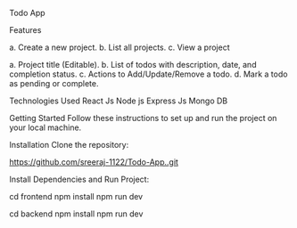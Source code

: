 Todo App 

Features

a. Create a new project.
b. List all projects.
c. View a project

a. Project title (Editable).
b. List of todos with description, date, and completion status.
c. Actions to Add/Update/Remove a todo.
d. Mark a todo as pending or complete.

Technologies Used
React Js
Node js
Express Js
Mongo DB


Getting Started
Follow these instructions to set up and run the project on your local machine.

Installation
Clone the repository:

https://github.com/sreeraj-1122/Todo-App..git

Install Dependencies and Run Project:

cd frontend
npm install
npm run dev

cd backend
npm install
npm run dev


